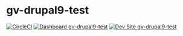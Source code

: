 # gv-drupal9-test

[![CircleCI](https://circleci.com/gh/geraldvillorente/gv-drupal9-test.svg?style=shield)](https://circleci.com/gh/geraldvillorente/gv-drupal9-test)
[![Dashboard gv-drupal9-test](https://img.shields.io/badge/dashboard-gv_drupal9_test-yellow.svg)](https://dashboard.pantheon.io/sites/457f31b7-0474-44b5-bb24-45daccaf38b2#dev/code)
[![Dev Site gv-drupal9-test](https://img.shields.io/badge/site-gv_drupal9_test-blue.svg)](http://dev-gv-drupal9-test.pantheonsite.io/)